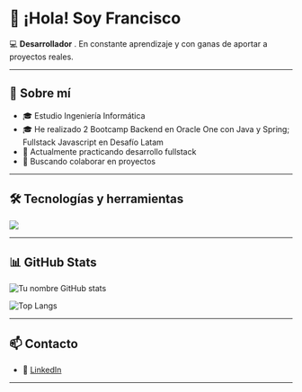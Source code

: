 # 👋 ¡Hola! Soy Francisco  

💻 **Desarrollador**
. En constante aprendizaje y con ganas de aportar a proyectos reales.  

---

## 🚀 Sobre mí  
- 🎓 Estudio Ingeniería Informática  
- 🎓 He realizado 2 Bootcamp Backend en Oracle One con Java y Spring; Fullstack Javascript en Desafío Latam  
- 🌱 Actualmente practicando desarrollo fullstack 
- 🤝 Buscando colaborar en proyectos

---

## 🛠️ Tecnologías y herramientas
<p>
  <img src="https://skillicons.dev/icons?i=js,ts,java,spring,react,nodejs,express,bootstrap,tailwind,html,css,git,github,mysql,postgres" />
</p>

---

## 📊 GitHub Stats
![Tu nombre GitHub stats](https://github-readme-stats.vercel.app/api?username=framirezj&show_icons=true&theme=tokyonight)

![Top Langs](https://github-readme-stats.vercel.app/api/top-langs/?username=framirezj&layout=compact&theme=tokyonight)

---

## 📫 Contacto 
- 💼 [LinkedIn](https://www.linkedin.com/in/framirezj2916)

---


